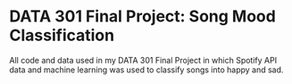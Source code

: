 # DATA 301 Final Project: Song Mood Classification

All code and data used in my DATA 301 Final Project in which Spotify API data and machine learning was used to classify songs into happy and sad.
